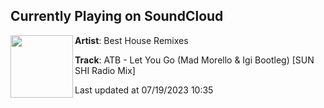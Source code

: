 ## Currently Playing on SoundCloud

[<img align="left" width="100" src="https://i1.sndcdn.com/artworks-4MclYbd2Rwqz12JJ-p9tj3w-t500x500.jpg">](https://soundcloud.com/besthouseremixes/atb-let-you-go-mad-morello-igi-bootleg-sun-shi-radio-mix)

**Artist**: Best House Remixes 

**Track**: ATB - Let You Go (Mad Morello & Igi Bootleg) [SUN SHI Radio Mix]

Last updated at 07/19/2023 10:35

